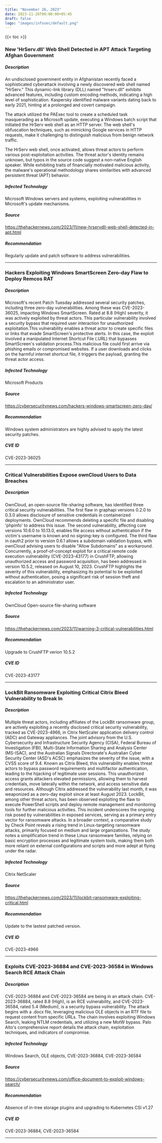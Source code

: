 ```yaml
---
title: "November 26, 2023"
date: 2023-11-26T00:00:00+05:45
draft: false
logo: "images/infosec/default.png"
---
```


{{< toc >}}

### New 'HrServ.dll' Web Shell Detected in APT Attack Targeting Afghan Government
 
##### Description
An undisclosed government entity in Afghanistan recently faced a sophisticated cyberattack involving a newly discovered web shell named "HrServ." This dynamic-link library (DLL) named "hrserv.dll" exhibits advanced features, including custom encoding methods, indicating a high level of sophistication. Kaspersky identified malware variants dating back to early 2021, hinting at a prolonged and covert campaign.
 
The attack utilized the PAExec tool to create a scheduled task masquerading as a Microsoft update, executing a Windows batch script that initiated the HrServ web shell as an HTTP server. The web shell's obfuscation techniques, such as mimicking Google services in HTTP requests, make it challenging to distinguish malicious from benign network traffic.
 
The HrServ web shell, once activated, allows threat actors to perform various post-exploitation activities. The threat actor's identity remains unknown, but typos in the source code suggest a non-native English speaker. While exhibiting traits of financially motivated malicious activity, the malware's operational methodology shares similarities with advanced persistent threat (APT) behavior.

##### Infected Technology
Microsoft Windows servers and systems, exploiting vulnerabilities in Microsoft's update mechanisms.

##### Source
https://thehackernews.com/2023/11/new-hrservdll-web-shell-detected-in-apt.html
 
##### Recommendation
Regularly update and patch software to address vulnerabilities.

----------------

### Hackers Exploiting Windows SmartScreen Zero-day Flaw to Deploy Remcos RAT

##### Description
Microsoft's recent Patch Tuesday addressed several security patches, including three zero-day vulnerabilities. Among these was CVE-2023-36025, impacting Windows SmartScreen. Rated at 8.8 (High) severity, it was actively exploited by threat actors. This particular vulnerability involved a security bypass that required user interaction for unauthorized exploitation.This vulnerability enables a threat actor to create specific files or links that evade SmartScreen's protective alerts. In this case, the exploit involved a manipulated Internet Shortcut File (.URL) that bypasses SmartScreen's validation process.This malicious file could first arrive via phishing emails or compromised websites. If a user downloads and clicks on the harmful internet shortcut file, it triggers the payload, granting the threat actor access.

##### Infected Technology
Microsoft Products

##### Source
https://cybersecuritynews.com/hackers-windows-smartscreen-zero-day/
 
##### Recommendation
Windows system administrators are highly advised to apply the latest security patches.

##### CVE ID
CVE-2023-36025

----------------

### Critical Vulnerabilities Expose ownCloud Users to Data Breaches

##### Description
OwnCloud, an open-source file-sharing software, has identified three critical security vulnerabilities. The first flaw in graphapi versions 0.2.0 to 0.3.0 allows disclosure of sensitive credentials in containerized deployments. OwnCloud recommends deleting a specific file and disabling 'phpinfo' to address this issue. The second vulnerability, affecting core versions 10.6.0 to 10.13.0, enables file access without authentication if the victim's username is known and no signing-key is configured. The third flaw in oauth2 prior to version 0.6.1 allows a subdomain validation bypass, with ownCloud advising users to disable "Allow Subdomains" as a workaround. Concurrently, a proof-of-concept exploit for a critical remote code execution vulnerability (CVE-2023-43177) in CrushFTP, allowing unauthorized access and password acquisition, has been addressed in version 10.5.2, released on August 10, 2023. CrushFTP highlights the severity of this vulnerability, emphasizing its potential to be exploited without authentication, posing a significant risk of session theft and escalation to an administrator user.

##### Infected Technology
OwnCloud Open-source file-sharing software

##### Source
https://thehackernews.com/2023/11/warning-3-critical-vulnerabilities.html

##### Recommendation
Upgrade to CrushFTP verion 10.5.2 

##### CVE ID 
CVE-2023-43177

----------------

### LockBit Ransomware Exploiting Critical Citrix Bleed Vulnerability to Break In

##### Description
Multiple threat actors, including affiliates of the LockBit ransomware group, are actively exploiting a recently disclosed critical security vulnerability, tracked as CVE-2023-4966, in Citrix NetScaler application delivery control (ADC) and Gateway appliances. The joint advisory from the U.S. Cybersecurity and Infrastructure Security Agency (CISA), Federal Bureau of Investigation (FBI), Multi-State Information Sharing and Analysis Center (MS-ISAC), and the Australian Signals Directorate's Australian Cyber Security Center (ASD's ACSC) emphasizes the severity of the issue, with a CVSS score of 9.4. Known as Citrix Bleed, this vulnerability enables threat actors to bypass password requirements and multifactor authentication, leading to the hijacking of legitimate user sessions. This unauthorized access grants attackers elevated permissions, allowing them to harvest credentials, move laterally within the network, and access sensitive data and resources. Although Citrix addressed the vulnerability last month, it was weaponized as a zero-day exploit since at least August 2023. LockBit, among other threat actors, has been observed exploiting the flaw to execute PowerShell scripts and deploy remote management and monitoring tools for further malicious activities. This incident underscores the ongoing risk posed by vulnerabilities in exposed services, serving as a primary entry vector for ransomware attacks. In a broader context, a comparative study by Check Point reveals a rising trend in Linux-targeting ransomware attacks, primarily focused on medium and large organizations. The study notes a simplification trend in these Linux ransomware families, relying on basic encryption processes and legitimate system tools, making them both more reliant on external configurations and scripts and more adept at flying under the radar.

##### Infected Technology
Citrix NetScaler

##### Source
https://thehackernews.com/2023/11/lockbit-ransomware-exploiting-critical.html

##### Recommendation
Update to the lastest patched version.

##### CVE ID
CVE-2023-4966

----------------

### Exploits CVE-2023-36884 and CVE-2023-36584 in Windows Search RCE Attack Chain 

##### Description
CVE-2023-36884 and CVE-2023-36584 are being in an attack chain. CVE-2023-36884, rated 8.8 (High), is an RCE vulnerability, and CVE-2023-36584, rated 5.4 (Medium), is a security bypass vulnerability. The attack begins with a .docx file, leveraging malicious OLE objects in an RTF file to request content from specific URLs. The chain involves exploiting Windows Search, leaking NTLM credentials, and utilizing a new MotW bypass. Palo Alto's comprehensive report details the attack chain, exploitation techniques, and indicators of compromise.

##### Infected Technology
Windows Search, OLE objects, CVE-2023-36884, CVE-2023-36584
 
##### Source
https://cybersecuritynews.com/office-document-to-exploit-windows-search/
 
##### Recommendation
Absence of in-tree storage plugins and upgrading to Kubernetes CSI v1.27

##### CVE ID
CVE-2023-36884, CVE-2023-36584

----------------
